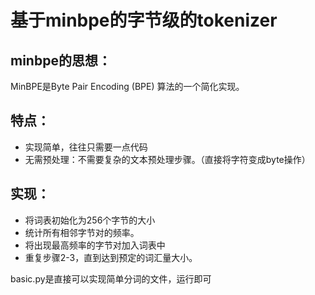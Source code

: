 # 基于minbpe的字节级的tokenizer
## minbpe的思想：
MinBPE是Byte Pair Encoding (BPE) 算法的一个简化实现。  

## 特点：  
- 实现简单，往往只需要一点代码
- 无需预处理：不需要复杂的文本预处理步骤。（直接将字符变成byte操作）

## 实现：
- 将词表初始化为256个字节的大小
- 统计所有相邻字节对的频率。
- 将出现最高频率的字节对加入词表中
- 重复步骤2-3，直到达到预定的词汇量大小。

basic.py是直接可以实现简单分词的文件，运行即可